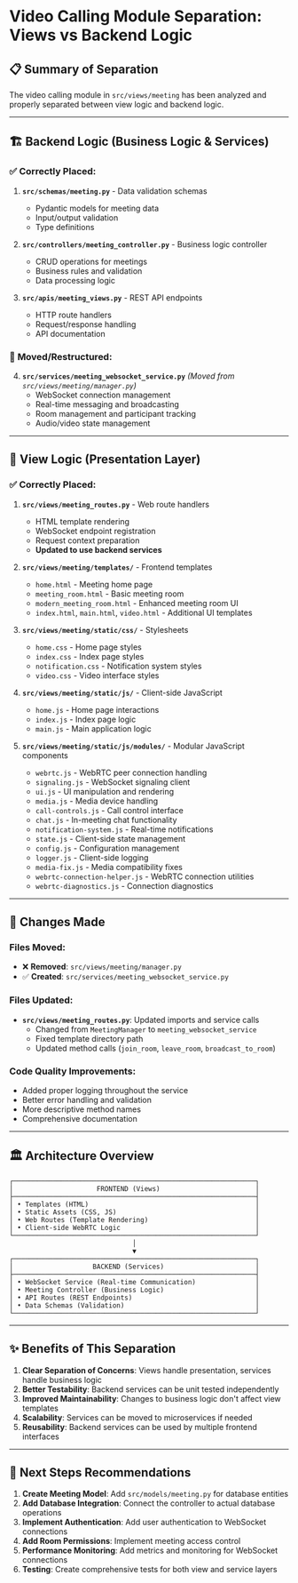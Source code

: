 # Video Calling Module Separation: Views vs Backend Logic

## 📋 **Summary of Separation**

The video calling module in `src/views/meeting` has been analyzed and properly separated between view logic and backend logic.

---

## 🏗️ **Backend Logic (Business Logic & Services)**

### ✅ **Correctly Placed:**

1. **`src/schemas/meeting.py`** - Data validation schemas

   - Pydantic models for meeting data
   - Input/output validation
   - Type definitions

2. **`src/controllers/meeting_controller.py`** - Business logic controller

   - CRUD operations for meetings
   - Business rules and validation
   - Data processing logic

3. **`src/apis/meeting_views.py`** - REST API endpoints
   - HTTP route handlers
   - Request/response handling
   - API documentation

### 🔄 **Moved/Restructured:**

4. **`src/services/meeting_websocket_service.py`** _(Moved from `src/views/meeting/manager.py`)_
   - WebSocket connection management
   - Real-time messaging and broadcasting
   - Room management and participant tracking
   - Audio/video state management

---

## 🎨 **View Logic (Presentation Layer)**

### ✅ **Correctly Placed:**

1. **`src/views/meeting_routes.py`** - Web route handlers

   - HTML template rendering
   - WebSocket endpoint registration
   - Request context preparation
   - **Updated to use backend services**

2. **`src/views/meeting/templates/`** - Frontend templates

   - `home.html` - Meeting home page
   - `meeting_room.html` - Basic meeting room
   - `modern_meeting_room.html` - Enhanced meeting room UI
   - `index.html`, `main.html`, `video.html` - Additional UI templates

3. **`src/views/meeting/static/css/`** - Stylesheets

   - `home.css` - Home page styles
   - `index.css` - Index page styles
   - `notification.css` - Notification system styles
   - `video.css` - Video interface styles

4. **`src/views/meeting/static/js/`** - Client-side JavaScript

   - `home.js` - Home page interactions
   - `index.js` - Index page logic
   - `main.js` - Main application logic

5. **`src/views/meeting/static/js/modules/`** - Modular JavaScript components
   - `webrtc.js` - WebRTC peer connection handling
   - `signaling.js` - WebSocket signaling client
   - `ui.js` - UI manipulation and rendering
   - `media.js` - Media device handling
   - `call-controls.js` - Call control interface
   - `chat.js` - In-meeting chat functionality
   - `notification-system.js` - Real-time notifications
   - `state.js` - Client-side state management
   - `config.js` - Configuration management
   - `logger.js` - Client-side logging
   - `media-fix.js` - Media compatibility fixes
   - `webrtc-connection-helper.js` - WebRTC connection utilities
   - `webrtc-diagnostics.js` - Connection diagnostics

---

## 🔧 **Changes Made**

### **Files Moved:**

- ❌ **Removed**: `src/views/meeting/manager.py`
- ✅ **Created**: `src/services/meeting_websocket_service.py`

### **Files Updated:**

- **`src/views/meeting_routes.py`**: Updated imports and service calls
  - Changed from `MeetingManager` to `meeting_websocket_service`
  - Fixed template directory path
  - Updated method calls (`join_room`, `leave_room`, `broadcast_to_room`)

### **Code Quality Improvements:**

- Added proper logging throughout the service
- Better error handling and validation
- More descriptive method names
- Comprehensive documentation

---

## 🏛️ **Architecture Overview**

```
┌─────────────────────────────────────────────────────────────┐
│                     FRONTEND (Views)                        │
├─────────────────────────────────────────────────────────────┤
│ • Templates (HTML)                                          │
│ • Static Assets (CSS, JS)                                   │
│ • Web Routes (Template Rendering)                           │
│ • Client-side WebRTC Logic                                  │
└─────────────────────────────────────────────────────────────┘
                               │
                               ▼
┌─────────────────────────────────────────────────────────────┐
│                    BACKEND (Services)                       │
├─────────────────────────────────────────────────────────────┤
│ • WebSocket Service (Real-time Communication)               │
│ • Meeting Controller (Business Logic)                       │
│ • API Routes (REST Endpoints)                               │
│ • Data Schemas (Validation)                                 │
└─────────────────────────────────────────────────────────────┘
```

---

## ✨ **Benefits of This Separation**

1. **Clear Separation of Concerns**: Views handle presentation, services handle business logic
2. **Better Testability**: Backend services can be unit tested independently
3. **Improved Maintainability**: Changes to business logic don't affect view templates
4. **Scalability**: Services can be moved to microservices if needed
5. **Reusability**: Backend services can be used by multiple frontend interfaces

---

## 🎯 **Next Steps Recommendations**

1. **Create Meeting Model**: Add `src/models/meeting.py` for database entities
2. **Add Database Integration**: Connect the controller to actual database operations
3. **Implement Authentication**: Add user authentication to WebSocket connections
4. **Add Room Permissions**: Implement meeting access control
5. **Performance Monitoring**: Add metrics and monitoring for WebSocket connections
6. **Testing**: Create comprehensive tests for both view and service layers
